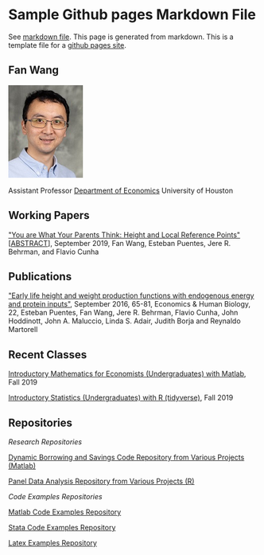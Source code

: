 
# Sample Github pages Markdown File

See [markdown file](https://github.com/FanWangEcon/Tex4Econ/blob/master/nontex/githubpages/sample/samplepage.md). This page is generated from markdown. This is a template file for a [github pages site](http://fanwangecon.github.io/).

## Fan Wang
![](images/profile_tiny.jpg)

Assistant Professor
[Department of Economics](http://www.uh.edu/class/economics/people/faculty/)
University of Houston

## Working Papers

["You are What Your Parents Think: Height and Local Reference Points"](https://fanwangecon.github.io/assets/FanWang_ReferenceHeightEquilibrium.pdf) [[ABSTRACT](https://papers.ssrn.com/sol3/papers.cfm?abstract_id=3167023)], September 2019, Fan Wang, Esteban Puentes, Jere R. Behrman, and Flavio Cunha

## Publications

["Early life height and weight production functions with endogenous energy and protein inputs"](https://www.sciencedirect.com/science/article/pii/S1570677X16300107), September 2016, 65-81, Economics & Human Biology, 22, Esteban Puentes, Fan Wang, Jere R. Behrman, Flavio Cunha, John Hoddinott, John A. Maluccio, Linda S. Adair, Judith Borja and Reynaldo Martorell


## Recent Classes

[Introductory Mathematics for Economists (Undergraduates) with Matlab](https://fanwangecon.github.io/Math4Econ/), Fall 2019

[Introductory Statistics (Undergraduates) with R (tidyverse)](https://fanwangecon.github.io/Stat4Econ/), Fall 2019

## Repositories

*Research Repositories*

[Dynamic Borrowing and Savings Code Repository from Various Projects (Matlab)](https://fanwangecon.github.io/CodeDynaAsset/)

[Panel Data Analysis Repository from Various Projects (R)](https://fanwangecon.github.io/R4Econ/)

*Code Examples Repositories*

[Matlab Code Examples Repository](https://fanwangecon.github.io/M4Econ/)

[Stata Code Examples Repository](https://fanwangecon.github.io/Stata4Econ/)

[Latex Examples Repository](https://fanwangecon.github.io/Tex4Econ/)
